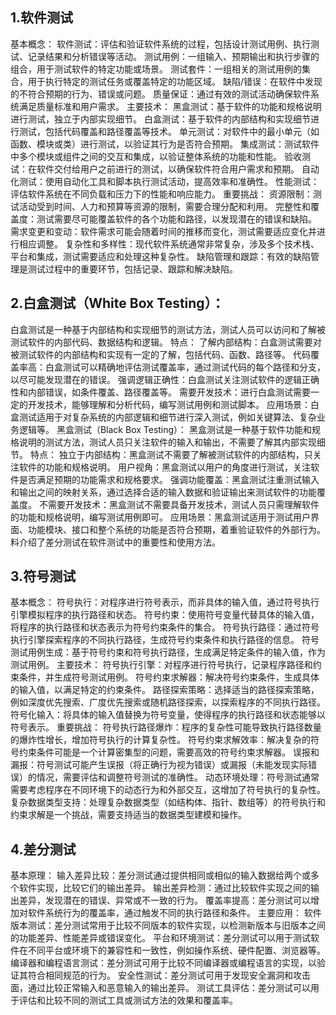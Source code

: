 ## 1.软件测试
基本概念：
软件测试：评估和验证软件系统的过程，包括设计测试用例、执行测试、记录结果和分析错误等活动。
测试用例：一组输入、预期输出和执行步骤的组合，用于测试软件的特定功能或场景。
测试套件：一组相关的测试用例的集合，用于执行特定的测试任务或覆盖特定的功能区域。
缺陷/错误：在软件中发现的不符合预期的行为、错误或问题。
质量保证：通过有效的测试活动确保软件系统满足质量标准和用户需求。
主要技术：
黑盒测试：基于软件的功能和规格说明进行测试，独立于内部实现细节。
白盒测试：基于软件的内部结构和实现细节进行测试，包括代码覆盖和路径覆盖等技术。
单元测试：对软件中的最小单元（如函数、模块或类）进行测试，以验证其行为是否符合预期。
集成测试：测试软件中多个模块或组件之间的交互和集成，以验证整体系统的功能和性能。
验收测试：在软件交付给用户之前进行的测试，以确保软件符合用户需求和预期。
自动化测试：使用自动化工具和脚本执行测试活动，提高效率和准确性。
性能测试：评估软件系统在不同负载和压力下的性能和响应能力。
重要挑战：
资源限制：测试活动受到时间、人力和预算等资源的限制，需要合理分配和利用。
完整性和覆盖度：测试需要尽可能覆盖软件的各个功能和路径，以发现潜在的错误和缺陷。
需求变更和变动：软件需求可能会随着时间的推移而变化，测试需要适应变化并进行相应调整。
复杂性和多样性：现代软件系统通常非常复杂，涉及多个技术栈、平台和集成，测试需要适应和处理这种复杂性。
缺陷管理和跟踪：有效的缺陷管理是测试过程中的重要环节，包括记录、跟踪和解决缺陷。
## 2.白盒测试（White Box Testing）：
白盒测试是一种基于内部结构和实现细节的测试方法，测试人员可以访问和了解被测试软件的内部代码、数据结构和逻辑。
特点：
了解内部结构：白盒测试需要对被测试软件的内部结构和实现有一定的了解，包括代码、函数、路径等。
代码覆盖率高：白盒测试可以精确地评估测试覆盖率，通过测试代码的每个路径和分支，以尽可能发现潜在的错误。
强调逻辑正确性：白盒测试关注测试软件的逻辑正确性和内部错误，如条件覆盖、路径覆盖等。
需要开发技术：进行白盒测试需要一定的开发技术，能够理解和分析代码，编写测试用例和测试脚本。
应用场景：白盒测试适用于对复杂系统的内部逻辑和细节进行深入测试，例如关键算法、复杂业务逻辑等。
黑盒测试（Black Box Testing）：
黑盒测试是一种基于软件功能和规格说明的测试方法，测试人员只关注软件的输入和输出，不需要了解其内部实现细节。
特点：
独立于内部结构：黑盒测试不需要了解被测试软件的内部结构，只关注软件的功能和规格说明。
用户视角：黑盒测试以用户的角度进行测试，关注软件是否满足预期的功能需求和规格要求。
强调功能覆盖：黑盒测试注重测试输入和输出之间的映射关系，通过选择合适的输入数据和验证输出来测试软件的功能覆盖度。
不需要开发技术：黑盒测试不需要具备开发技术，测试人员只需理解软件的功能和规格说明，编写测试用例即可。
应用场景：黑盒测试适用于测试用户界面、功能模块、接口和整个系统的功能是否符合预期，着重验证软件的外部行为。料介绍了差分测试在软件测试中的重要性和使用方法。
## 3.符号测试
基本概念：
符号执行：对程序进行符号表示，而非具体的输入值，通过符号执行引擎模拟程序的执行路径和状态。
符号约束：使用符号变量代替具体的输入值，将程序的执行路径和状态表示为符号约束条件的集合。
符号执行路径：通过符号执行引擎探索程序的不同执行路径，生成符号约束条件和执行路径的信息。
符号测试用例生成：基于符号约束和符号执行路径，生成满足特定条件的输入值，作为测试用例。
主要技术：
符号执行引擎：对程序进行符号执行，记录程序路径和约束条件，并生成符号测试用例。
符号约束求解器：解决符号约束条件，生成具体的输入值，以满足特定的约束条件。
路径探索策略：选择适当的路径探索策略，例如深度优先搜索、广度优先搜索或随机路径探索，以探索程序的不同执行路径。
符号化输入：将具体的输入值替换为符号变量，使得程序的执行路径和状态能够以符号表示。
重要挑战：
符号执行路径爆炸：程序的复杂性可能导致执行路径数量的爆炸性增长，增加符号执行的计算复杂性。
符号约束求解效率：解决复杂的符号约束条件可能是一个计算密集型的问题，需要高效的符号约束求解器。
误报和漏报：符号测试可能产生误报（将正确行为视为错误）或漏报（未能发现实际错误）的情况，需要评估和调整符号测试的准确性。
动态环境处理：符号测试通常需要考虑程序在不同环境下的动态行为和外部交互，这增加了符号执行的复杂性。
复杂数据类型支持：处理复杂数据类型（如结构体、指针、数组等）的符号执行和约束求解是一个挑战，需要支持适当的数据类型建模和操作。
## 4.差分测试
基本原理：
输入差异比较：差分测试通过提供相同或相似的输入数据给两个或多个软件实现，比较它们的输出差异。
输出差异检测：通过比较软件实现之间的输出差异，发现潜在的错误、异常或不一致的行为。
覆盖率提高：差分测试可以增加对软件系统行为的覆盖率，通过触发不同的执行路径和条件。
主要应用：
软件版本测试：差分测试常用于比较不同版本的软件实现，以检测新版本与旧版本之间的功能差异、性能差异或错误变化。
平台和环境测试：差分测试可以用于测试软件在不同平台或环境下的兼容性和一致性，例如操作系统、硬件配置、浏览器等。
编译器和编程语言测试：差分测试可用于比较不同编译器或编程语言的实现，以验证其符合相同规范的行为。
安全性测试：差分测试可用于发现安全漏洞和攻击面，通过比较正常输入和恶意输入的输出差异。
测试工具评估：差分测试可以用于评估和比较不同的测试工具或测试方法的效果和覆盖率。
